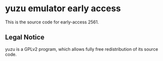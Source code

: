 yuzu emulator early access
=============

This is the source code for early-access 2561.

## Legal Notice

yuzu is a GPLv2 program, which allows fully free redistribution of its source code.